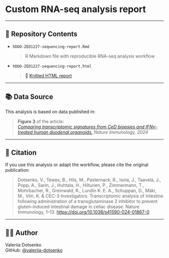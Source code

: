 # Custom RNA-seq analysis report



---

## 📂 Repository Contents

- `hDUO-ZED1227-sequencing-report.Rmd`  
  > R Markdown file with reproducible RNA-seq analysis workflow  
- `hDUO-ZED1227-sequencing-report.html`  
  > 📎 [Knitted HTML report]( https://valeriia-dotsenko.github.io/Custom_RNA-seq_analysis_report/hDUO-ZED1227-sequencing-report.html)  
---


## 📚 Data Source

This analysis is based on data published in:

> **Figure 3** of the article:  
> [*Comparing transcriptomic signatures from CeD biopsies and IFNγ-treated human duodenal organoids.*](https://www.nature.com/articles/s41590-024-01867-0/figures/3)
> *Nature Immunology, 2024*

---


## 🔖 Citation

If you use this analysis or adapt the workflow, please cite the original publication:

> Dotsenko, V., Tewes, B., Hils, M., Pasternack, R., Isola, J., Taavela, J., Popp, A., Sarin, J., Huhtala, H., Hiltunen, P., Zimmermann, T., Mohrbacher, R., Greinwald, R., Lundin K. E. A., Schuppan, D., Mäki, M., Viiri, K. & CEC-3 Investigators. Transcriptomic analysis of intestine following administration of a transglutaminase 2 inhibitor to prevent gluten-induced intestinal damage in celiac disease. Nature Immunology, 1–13. https://doi.org/10.1038/s41590-024-01867-0
---

## 🧑‍💻 Author

Valeriia Dotsenko  
GitHub: [@valeriia-dotsenko](https://github.com/valeriia-dotsenko)

